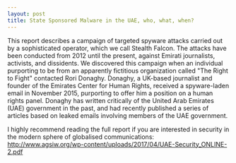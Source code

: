 ```yaml
---
layout: post
title: State Sponsored Malware in the UAE, who, what, when?
---
```


This report describes a campaign of targeted spyware attacks carried out by a sophisticated operator, which we call Stealth Falcon. The attacks have been conducted from 2012 until the present, against Emirati journalists, activists, and dissidents. We discovered this campaign when an individual purporting to be from an apparently fictitious organization called "The Right to Fight" contacted Rori Donaghy. Donaghy, a UK-based journalist and founder of the Emirates Center for Human Rights, received a spyware-laden email in November 2015, purporting to offer him a position on a human rights panel. Donaghy has written critically of the United Arab Emirates (UAE) government in the past, and had recently published a series of articles based on leaked emails involving members of the UAE government.

I highly recommend reading the full report if you are interested in security in the modern sphere of globalised communications:    
http://www.agsiw.org/wp-content/uploads/2017/04/UAE-Security_ONLINE-2.pdf
